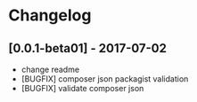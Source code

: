 # Changelog 
## [0.0.1-beta01] - 2017-07-02 
* change readme
* [BUGFIX] composer json packagist validation
* [BUGFIX] validate composer json
